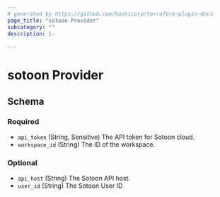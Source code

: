 ```yaml
---
# generated by https://github.com/hashicorp/terraform-plugin-docs
page_title: "sotoon Provider"
subcategory: ""
description: |-
  
---
```


# sotoon Provider





<!-- schema generated by tfplugindocs -->
## Schema

### Required

- `api_token` (String, Sensitive) The API token for Sotoon cloud.
- `workspace_id` (String) The ID of the workspace.

### Optional

- `api_host` (String) The Sotoon API host.
- `user_id` (String) The Sotoon User ID
